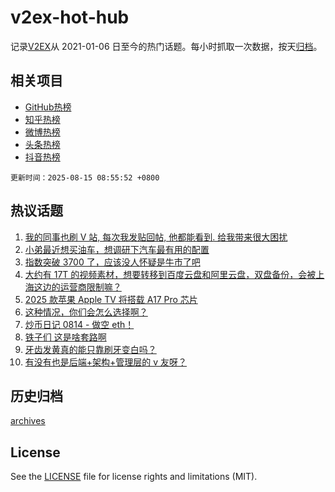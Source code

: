 # v2ex-hot-hub

 记录[V2EX](https://www.v2ex.com/)从 2021-01-06 日至今的热门话题。每小时抓取一次数据，按天[归档](archives)。
 
 ## 相关项目

- [GitHub热榜](https://github.com/lonnyzhang423/github-hot-hub)
- [知乎热榜](https://github.com/lonnyzhang423/zhihu-hot-hub)
- [微博热榜](https://github.com/lonnyzhang423/weibo-hot-hub)
- [头条热榜](https://github.com/lonnyzhang423/toutiao-hot-hub)
- [抖音热榜](https://github.com/lonnyzhang423/douyin-hot-hub)


 `更新时间：2025-08-15 08:55:52 +0800`

## 热议话题

1. [我的同事也刷 V 站, 每次我发贴回帖, 他都能看到. 给我带来很大困扰](https://www.v2ex.com/t/1152269)
1. [小弟最近想买油车，想调研下汽车最有用的配置](https://www.v2ex.com/t/1152342)
1. [指数突破 3700 了，应该没人怀疑是牛市了吧](https://www.v2ex.com/t/1152290)
1. [大约有 17T 的视频素材，想要转移到百度云盘和阿里云盘，双盘备份，会被上海这边的运营商限制嘛？](https://www.v2ex.com/t/1152271)
1. [2025 款苹果 Apple TV 将搭载 A17 Pro 芯片](https://www.v2ex.com/t/1152254)
1. [这种情况，你们会怎么选择啊？](https://www.v2ex.com/t/1152289)
1. [炒币日记 0814 - 做空 eth！](https://www.v2ex.com/t/1152315)
1. [铁子们 这是啥套路啊](https://www.v2ex.com/t/1152375)
1. [牙齿发黄真的能只靠刷牙变白吗？](https://www.v2ex.com/t/1152304)
1. [有没有也是后端+架构+管理层的 v 友呀？](https://www.v2ex.com/t/1152281)

## 历史归档

[archives](archives)

## License

See the [LICENSE](LICENSE) file for license rights and limitations (MIT).
